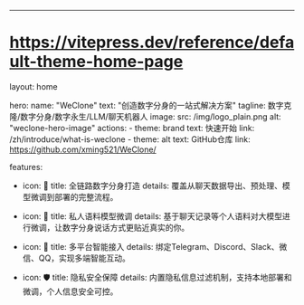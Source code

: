 ---
# https://vitepress.dev/reference/default-theme-home-page
layout: home

hero:
  name: "WeClone"
  text: "创造数字分身的一站式解决方案"
  tagline: 数字克隆/数字分身/数字永生/LLM/聊天机器人
  image: 
    src: /img/logo_plain.png
    alt: "weclone-hero-image"
  actions:
    - theme: brand
      text: 快速开始
      link: /zh/introduce/what-is-weclone
    - theme: alt
      text: GitHub仓库
      link: https://github.com/xming521/WeClone/

features:
  - icon: 💫 
    title: 全链路数字分身打造
    details: 覆盖从聊天数据导出、预处理、模型微调到部署的完整流程。

  - icon: 💬
    title:  私人语料模型微调
    details: 基于聊天记录等个人语料对大模型进行微调，让数字分身说话方式更贴近真实的你。

  - icon: 🔗
    title:  多平台智能接入
    details: 绑定Telegram、Discord、Slack、微信、QQ，实现多端智能互动。

  - icon: 🛡️
    title:  隐私安全保障
    details: 内置隐私信息过滤机制，支持本地部署和微调，个人信息安全可控。
